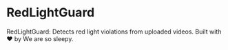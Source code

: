 # RedLightGuard
RedLightGuard: Detects red light violations from uploaded videos. Built with ❤️ by We are so sleepy.
